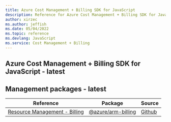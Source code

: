 ```yaml
---
title: Azure Cost Management + Billing SDK for JavaScript
description: Reference for Azure Cost Management + Billing SDK for JavaScript
author: xirzec
ms.author: jeffish
ms.date: 05/04/2022
ms.topic: reference
ms.devlang: JavaScript
ms.service: Cost Management + Billing
---
```

## Azure Cost Management + Billing SDK for JavaScript - latest
## Management packages - latest
| Reference | Package | Source |
|---|---|---|
|[Resource Management - Billing](javascript/api/overview/azure/arm-billing-readme)|[@azure/arm-billing](https://www.npmjs.com/package/@azure/arm-billing)|[Github](https://github.com/Azure/azure-sdk-for-js/blob/main/sdk/billing/arm-billing)|


